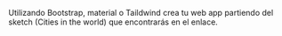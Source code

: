 Utilizando Bootstrap, material o Taildwind crea tu web app partiendo del sketch (Cities in the world) que encontrarás en el enlace.

